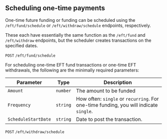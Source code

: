 ## Scheduling one-time payments

<!-- • /eft/fund/schedule or /eft/withdraw/schedule -->
One-time future funding or funding can be scheduled using the `/eft/fund/schedule` or `/eft/withdraw/schedule` endpoints, respectively.

<!-- • essentially the same as an /eft/fund or /eft/withdraw endpoint, but with a scheduled date -->
These each have essentially the same function as the `/eft/fund` and `/eft/withdraw` endpoints, but the scheduler creates transactions on the specified dates.

`POST` `/eft/fund/schedule`

For scheduling one-time EFT fund transactions or one-time EFT withdrawals, the following are the minimally required parameters:

| Parameter                 | Type      | Description |
|---------------------------|-----------|-------------|
| `Amount`              | `number`  | The amount to be funded                                                               |
| `Frequency`           | `string`  | How often: `single` or `recurring`. For one-time funding, you will indicate `single`. |
| `ScheduleStartDate`   | `string`  | Date to post the transaction.                                                         |

`POST` `/eft/withdraw/schedule`
